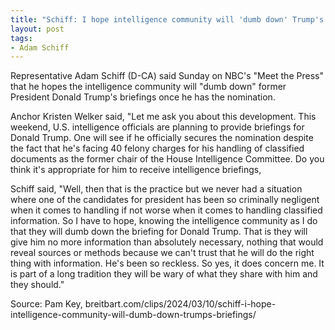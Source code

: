 ```yaml
---
title: "Schiff: I hope intelligence community will 'dumb down' Trump's briefings"
layout: post
tags:
- Adam Schiff
---
```


Representative Adam Schiff (D-CA) said Sunday on NBC's "Meet the Press" that he hopes the intelligence community will "dumb down" former President Donald Trump's briefings once he has the nomination.

Anchor Kristen Welker said, "Let me ask you about this development. This weekend, U.S. intelligence officials are planning to provide briefings for Donald Trump. One will see if he officially secures the nomination despite the fact that he's facing 40 felony charges for his handling of classified documents as the former chair of the House Intelligence Committee. Do you think it's appropriate for him to receive intelligence briefings,

Schiff said, "Well, then that is the practice but we never had a situation where one of the candidates for president has been so criminally negligent when it comes to handling if not worse when it comes to handling classified information. So I have to hope, knowing the intelligence community as I do that they will dumb down the briefing for Donald Trump. That is they will give him no more information than absolutely necessary, nothing that would reveal sources or methods because we can't trust that he will do the right thing with information. He's been so reckless. So yes, it does concern me. It is part of a long tradition they will be wary of what they share with him and they should."

Source: Pam Key, breitbart.com/clips/2024/03/10/schiff-i-hope-intelligence-community-will-dumb-down-trumps-briefings/
